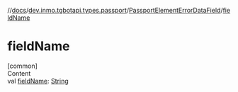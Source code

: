 //[docs](../../../index.md)/[dev.inmo.tgbotapi.types.passport](../index.md)/[PassportElementErrorDataField](index.md)/[fieldName](field-name.md)



# fieldName  
[common]  
Content  
val [fieldName](field-name.md): [String](https://kotlinlang.org/api/latest/jvm/stdlib/kotlin/-string/index.html)  



